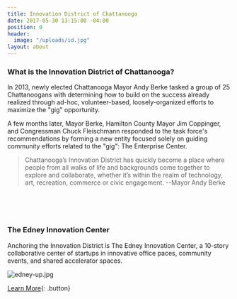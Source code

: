```yaml
---
title: Innovation District of Chattanooga
date: 2017-05-30 13:15:00 -04:00
position: 0
header:
  image: "/uploads/id.jpg"
layout: about
---
```


### What is the Innovation District of Chattanooga?

In 2013, newly elected Chattanooga Mayor Andy Berke tasked a group of 25 Chattanoogans with determining how to build on the success already realized through ad-hoc, volunteer-based, loosely-organized efforts to maximize the "gig" opportunity.

A few months later, Mayor Berke, Hamilton County Mayor Jim Coppinger, and Congressman Chuck Fleischmann responded to the task force's recommendations by forming a new entity focused solely on guiding community efforts related to the "gig": The Enterprise Center.

> Chattanooga’s Innovation District has quickly become a place where people from all walks of life and backgrounds come together to explore and collaborate, whether it’s within the realm of technology, art, recreation, commerce or civic engagement. --Mayor Andy Berke  

<br><br><br>
### The Edney Innovation Center
Anchoring the Innovation District is The Edney Innovation Center, a 10-story collaborative center of startups in innovative office paces, community events, and shared accelerator spaces.

![edney-up.jpg](/uploads/edney-up.jpg)

[Learn More](/resources/studies-and-reports){: .button}
